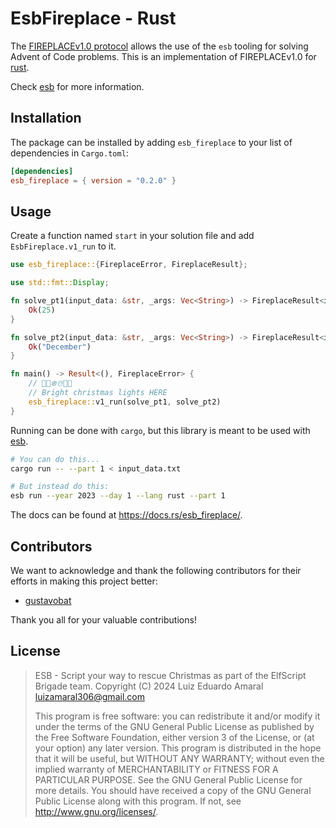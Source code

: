 # EsbFireplace - Rust

The [FIREPLACEv1.0 protocol](https://github.com/luxedo/esb/blob/main/doc/FIREPLACEv1.0.md)
allows the use of the `esb` tooling for solving Advent of Code problems.
This is an implementation of FIREPLACEv1.0 for [rust](https://www.rust-lang.org/).

Check [esb](https://github.com/luxedo/esb) for more information.

## Installation

The package can be installed by adding `esb_fireplace` to your list of dependencies in `Cargo.toml`:

```toml
[dependencies]
esb_fireplace = { version = "0.2.0" }
```

## Usage

Create a function named `start` in your solution file and add `EsbFireplace.v1_run` to it.

```rust
use esb_fireplace::{FireplaceError, FireplaceResult};

use std::fmt::Display;

fn solve_pt1(input_data: &str, _args: Vec<String>) -> FireplaceResult<impl Display> {
    Ok(25)
}

fn solve_pt2(input_data: &str, _args: Vec<String>) -> FireplaceResult<impl Display> {
    Ok("December")
}

fn main() -> Result<(), FireplaceError> {
    // 🎅🎄❄️☃️🎁🦌
    // Bright christmas lights HERE
    esb_fireplace::v1_run(solve_pt1, solve_pt2)
}
```

Running can be done with `cargo`, but this library is meant to be used with [esb](https://github.com/luxedo/esb).

```bash
# You can do this...
cargo run -- --part 1 < input_data.txt

# But instead do this:
esb run --year 2023 --day 1 --lang rust --part 1
```

The docs can be found at <https://docs.rs/esb_fireplace/>.

## Contributors

We want to acknowledge and thank the following contributors for their efforts in making this project better:

- [gustavobat](https://github.com/gustavobat)

Thank you all for your valuable contributions!

## License

> ESB - Script your way to rescue Christmas as part of the ElfScript Brigade team.
> Copyright (C) 2024 Luiz Eduardo Amaral <luizamaral306@gmail.com>
>
> This program is free software: you can redistribute it and/or modify
> it under the terms of the GNU General Public License as published by
> the Free Software Foundation, either version 3 of the License, or
> (at your option) any later version.
> This program is distributed in the hope that it will be useful,
> but WITHOUT ANY WARRANTY; without even the implied warranty of
> MERCHANTABILITY or FITNESS FOR A PARTICULAR PURPOSE. See the
> GNU General Public License for more details.
> You should have received a copy of the GNU General Public License
> along with this program. If not, see <http://www.gnu.org/licenses/>.

